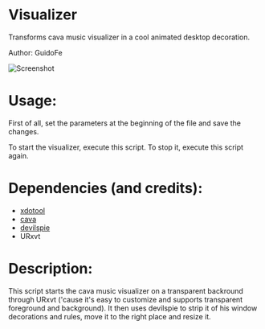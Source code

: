 # Visualizer

Transforms cava music visualizer in a cool animated desktop decoration.

Author: GuidoFe

![Screenshot](https://i.imgur.com/00M3lBQ.png)

# Usage:
 First of all, set the parameters at the beginning of the file and save the changes. 
 
 To start the visualizer, execute this script. To stop it, execute this script again.

# Dependencies (and credits): 
- [xdotool](https://github.com/jordansissel/xdotool)
- [cava](https://github.com/karlstav/cava)
- [devilspie](https://github.com/plaes/devilspie)
- URxvt

# Description:

This script starts the cava music visualizer on a transparent backround through URxvt
('cause it's easy to customize and supports transparent foreground and background). It
then uses devilspie to strip it of his window decorations and rules, move it to the 
right place and resize it.
